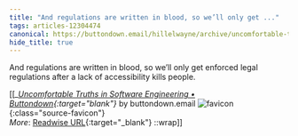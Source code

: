 ```yaml
---
title: "And regulations are written in blood, so we’ll only get ..."
tags: articles-12304474
canonical: https://buttondown.email/hillelwayne/archive/uncomfortable-truths-in-software-engineering/
hide_title: true
---
```


And regulations are written in blood, so we’ll only get enforced legal regulations after a lack of accessibility kills people.


[[<cite>_[Uncomfortable Truths in Software Engineering • Buttondown](https://buttondown.email/hillelwayne/archive/uncomfortable-truths-in-software-engineering/){:target="_blank"}_</cite> by buttondown.email ![favicon](https://s2.googleusercontent.com/s2/favicons?domain=buttondown.email){:class="source-favicon"}<br>
_More_: [Readwise URL](https://readwise.io/open/258996952){:target="_blank"}
::wrap]]
